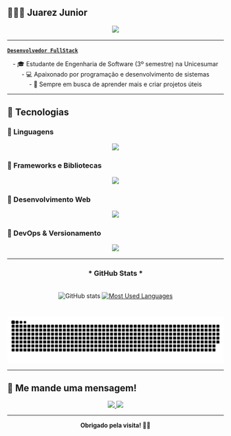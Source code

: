 ## 👨🏻‍💻 Juarez Junior

<p align="center">
  <a href="https://github.com/DenverCoder1/readme-typing-svg">
    <img src="https://readme-typing-svg.herokuapp.com?font=Fira+Code&color=8000FF&size=25&center=true&vCenter=true&width=600&height=100&lines=Olá,+seja+bem-vindo+ao+meu+GitHub!+%F0%9F%92%BB">
  </a>
</p>

---

**[`Desenvolvedor FullStack`](https://www.linkedin.com/in/junindosite)**

<p align="center">
- 🎓 Estudante de Engenharia de Software (3º semestre) na Unicesumar<br/>
- 💻 Apaixonado por programação e desenvolvimento de sistemas<br/>
- 🚀 Sempre em busca de aprender mais e criar projetos úteis
</p>

---

## 🤖 Tecnologias

### 🔹 Linguagens 
<p align="center">
  <img src="https://skillicons.dev/icons?i=c,js,sql" height="40"/>
</p>

### 🔹 Frameworks e Bibliotecas
<p align="center">
  <img src="https://skillicons.dev/icons?i=vue,bootstrap" height="40"/>
</p>

### 🔹 Desenvolvimento Web
<p align="center">
  <img src="https://skillicons.dev/icons?i=html,css" height="40"/>
</p>

### 🔹 DevOps & Versionamento
<p align="center">
  <img src="https://skillicons.dev/icons?i=git,github" height="40"/>
</p>


---

<div style="text-align: center;" align="center">
  <h3>* GitHub Stats *</h3>
  <br>
  <img src="https://github-readme-stats-git-masterrstaa-rickstaa.vercel.app/api?username=junindosite&hide_title=true&show_icons=true&include_all_commits=false&count_private=true&line_height=25&hide=issues&bg_color=000&title_color=FF00F6&text_color=FFF&border_radius=3&border_color=36123c&icon_color=FF00F6&theme=jolly" alt="GitHub stats">

  <a href="https://github.com/junindosite/github-readme-stats">
    <img src="https://github-readme-stats-git-masterrstaa-rickstaa.vercel.app/api/top-langs/?username=junindosite&line_height=10&card_width=290&layout=compact&hide_title=false&count_private=true&langs_count=4&show_icons=true&title_color=FF00F6&hide=html,scss,less&bg_color=000&text_color=8B8B8B&border_radius=3&border_color=561760&count_private=true" alt="Most Used Languages">
  </a>
</div>


#

<picture align="center">
  <source media="(prefers-color-scheme: dark)" srcset="https://raw.githubusercontent.com/mari4souza/mari4souza/output/github-contribution-grid-snake-dark.svg">
  <source media="(prefers-color-scheme: light)" srcset="https://raw.githubusercontent.com/mari4souza/mari4souza/output/github-contribution-grid-snake-dark.svg">
  <img align="center" alt="github contribution grid snake animation" src="https://raw.githubusercontent.com/mari4souza/mari4souza/output/github-contribution-grid-snake.svg">
</picture>

---

## 🤝 Me mande uma mensagem!

<p align="center">
  <a href="mailto:juarezjunin2005@gmail.com">
    <img src="https://skillicons.dev/icons?i=gmail" height="40"/>
  </a>
  <a href="https://www.linkedin.com/in/junindosite">
    <img src="https://skillicons.dev/icons?i=linkedin" height="40"/>
  </a>
</p>

---

<div align="center">
  <b>Obrigado pela visita! 🚀✨</b>
</div>
